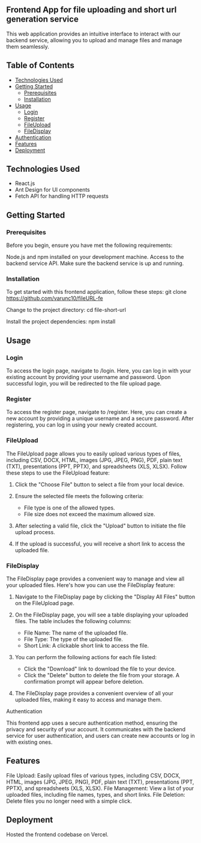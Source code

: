 ## Frontend App for file uploading and short url generation service

This web application provides an intuitive interface to interact with our backend service, allowing you to upload and manage files and manage them seamlessly.

## Table of Contents

  - [Technologies Used](#technologies-used)
  - [Getting Started](#getting-started)
    - [Prerequisites](#prerequisites)
    - [Installation](#installation)
  - [Usage](#usage)
    - [Login](#login)
    - [Register](#register)
    - [FileUpload](#fileUpload)
    - [FileDisplay](#fileDisplay)
  - [Authentication](#authentication)
  - [Features](#features)
  - [Deployment](#deployment)


## Technologies Used

- React.js
- Ant Design for UI components
- Fetch API for handling HTTP requests

## Getting Started

### Prerequisites

Before you begin, ensure you have met the following requirements:

Node.js and npm installed on your development machine.
Access to the backend service API. Make sure the backend service is up and running.

### Installation

To get started with this frontend application, follow these steps: git clone https://github.com/varunc10/fileURL-fe

Change to the project directory: cd file-short-url

Install the project dependencies: npm install


## Usage

### Login

To access the login page, navigate to /login. Here, you can log in with your existing account by providing your username and password. Upon successful login, you will be redirected to the file upload page.

### Register

To access the register page, navigate to /register. Here, you can create a new account by providing a unique username and a secure password. After registering, you can log in using your newly created account.

### FileUpload

The FileUpload page allows you to easily upload various types of files, including CSV, DOCX, HTML, images (JPG, JPEG, PNG), PDF, plain text (TXT), presentations (PPT, PPTX), and spreadsheets (XLS, XLSX). Follow these steps to use the FileUpload feature:

1. Click the "Choose File" button to select a file from your local device.

2. Ensure the selected file meets the following criteria:
   - File type is one of the allowed types.
   - File size does not exceed the maximum allowed size.

3. After selecting a valid file, click the "Upload" button to initiate the file upload process.

4. If the upload is successful, you will receive a short link to access the uploaded file.

### FileDisplay

The FileDisplay page provides a convenient way to manage and view all your uploaded files. Here's how you can use the FileDisplay feature:

1. Navigate to the FileDisplay page by clicking the "Display All Files" button on the FileUpload page.

2. On the FileDisplay page, you will see a table displaying your uploaded files. The table includes the following columns:
   - File Name: The name of the uploaded file.
   - File Type: The type of the uploaded file.
   - Short Link: A clickable short link to access the file.

3. You can perform the following actions for each file listed:
   - Click the "Download" link to download the file to your device.
   - Click the "Delete" button to delete the file from your storage. A confirmation prompt will appear before deletion.

4. The FileDisplay page provides a convenient overview of all your uploaded files, making it easy to access and manage them.

Authentication

This frontend app uses a secure authentication method, ensuring the privacy and security of your account. It communicates with the backend service for user authentication, and users can create new accounts or log in with existing ones.

## Features

File Upload: Easily upload files of various types, including CSV, DOCX, HTML, images (JPG, JPEG, PNG), PDF, plain text (TXT), presentations (PPT, PPTX), and spreadsheets (XLS, XLSX).
File Management: View a list of your uploaded files, including file names, types, and short links.
File Deletion: Delete files you no longer need with a simple click.

## Deployment

Hosted the frontend codebase on Vercel.
